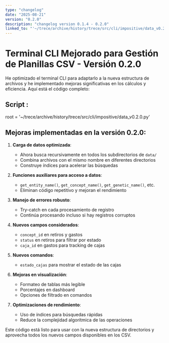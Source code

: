 ```yaml
---
type: "changelog"
date: "2025-08-21"
version: "0.2.0"
description: "changelog version 0.1.4 - 0.2.0"
linked_to: "'~/trece/archive/history/trece/src/cli/impositive/data_v0.2.0.py'"
---
```


# Terminal CLI Mejorado para Gestión de Planillas CSV - Versión 0.2.0

He optimizado el terminal CLI para adaptarlo a la nueva estructura de archivos y he implementado mejoras significativas en los cálculos y eficiencia. Aquí está el código completo:


## Script :


root = '~/trece/archive/history/trece/src/cli/impositive/data_v0.2.0.py'

## Mejoras implementadas en la versión 0.2.0:

1. **Carga de datos optimizada**: 
   - Ahora busca recursivamente en todos los subdirectorios de `data/`
   - Combina archivos con el mismo nombre en diferentes directorios
   - Construye índices para acelerar las búsquedas

2. **Funciones auxiliares para acceso a datos**:
   - `get_entity_name()`, `get_concept_name()`, `get_genetic_name()`, etc.
   - Eliminan código repetitivo y mejoran el rendimiento

3. **Manejo de errores robusto**:
   - Try-catch en cada procesamiento de registro
   - Continúa procesando incluso si hay registros corruptos

4. **Nuevos campos considerados**:
   - `concept_id` en retiros y gastos
   - `status` en retiros para filtrar por estado
   - `caja_id` en gastos para tracking de cajas

5. **Nuevos comandos**:
   - `estado_cajas` para mostrar el estado de las cajas

6. **Mejoras en visualización**:
   - Formateo de tablas más legible
   - Porcentajes en dashboard
   - Opciones de filtrado en comandos

7. **Optimizaciones de rendimiento**:
   - Uso de índices para búsquedas rápidas
   - Reduce la complejidad algorítmica de las operaciones

Este código está listo para usar con la nueva estructura de directorios y aprovecha todos los nuevos campos disponibles en los CSV.
